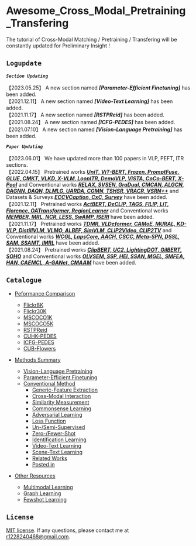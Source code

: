 Awesome_Cross_Modal_Pretraining_Transfering
===========================================
The tutorial of Cross-Modal Matching / Pretraining / Transfering will be constantly updated for Preliminary Insight !

## ``Logupdate ``

***`` Section Updating ``***

【2023.05.25】 A new section named ***[Parameter-Efficient Finetuning]*** has been added.  
【2021.12.11】 A new section named ***[Video-Text Learning]*** has been added.  
【2021.11.17】 A new section named ***[RSTPReid]*** has been added.  
【2021.08.24】 A new section named ***[ICFG-PEDES]*** has been added.  
【2021.07.10】 A new section named ***[Vision-Language Pretraining]*** has been added.  

***`` Paper Updating ``***

【2023.06.01】 We have updated more than 100 papers in VLP, PEFT, ITR sections.  
【2022.04.15】 Pretrained works ***[UniT, ViT-BERT, Frozen, PromptFuse, GLUE, CMKT, VLKD, X-VLM, LoopITR, DemoVLP, ViSTA, CoCo-BERT, X-Pool](./pretrained_model.md)*** and Conventional works ***[RELAX, SVSEN, GraDual, CMCAN, ALGCN, DAGNN, DAQN, DLMLG, UARDA, CGMN, TSHSR, VRACR, VSRN++](./conventional_method.md)*** and Datasets & Surveys ***[ECCVCaption, CxC, Survey](./conventional_method.md/#posted-in)*** have been added.   
【2021.12.11】 Pretrained works ***[ActBERT, DeCLIP, TAGS, FILIP, LiT, Florence, OATransformer, RegionLearner](./pretrained_model.md)*** and Conventional works ***[MEMBER, MRL, NCR, LESS, SwAMP, ISERI](./conventional_method.md)*** have been added.  
【2021.11.17】 Pretrained works ***[TDMR, VLDeformer, CAMoE, MURAL, KD-VLP, DistillVLM, VLMO, ALBEF, SimVLM, CLIP2Video, CLIP2TV](./pretrained_model.md)*** and Conventional works ***[WCGL, LapsCore, AACH, CSCC, Meta-SPN, DSSL, SAM, SSAMT, IMRL](./conventional_method.md)*** have been added.  
【2021.08.24】 Pretrained works ***[ClipBERT, UC2, LightingDOT, GilBERT, SOHO](./pretrained_model.md)*** and Conventional works ***[OLVSEM, SSP, HEI, SSAN, MGEL, SMFEA, HAN, CAEMCL, A-GANet, CMAAM](./conventional_method.md)*** have been added.  


## ``Catalogue ``
* [Peformance Comparison](./performance.md)
    * [Flickr8K](./performance.md/#performance-of-flickr8k)
    * [Flickr30K](./performance.md/#performance-of-flickr30k)
    * [MSCOCO1K](./performance.md/#performance-of-mscoco1k)
    * [MSCOCO5K](./performance.md/#performance-of-mscoco5k)
    * [RSTPReid](./performance.md/#performance-of-rstpreid)
    * [CUHK-PEDES](./performance.md/#performance-of-cuhk-pedes)
    * [ICFG-PEDES](./performance.md/#performance-of-icfg-pedes)
    * [CUB-Flowers](./performance.md/#performance-of-cub-flowers)

* [Methods Summary](./README.md)
    * [Vision-Language Pretraining](./pretrained_model.md)
    * [Parameter-Efficient Finetuning](./transfer_learning.md)
    * [Conventional Method](./conventional_method.md)
       * [Generic-Feature Extraction](./conventional_method.md/#generic-feature-extraction)
       * [Cross-Modal Interaction](./conventional_method.md/#cross-modal-interaction)
       * [Similarity Measurement](./conventional_method.md/#similarity-measurement)
       * [Commonsense Learning](./conventional_method.md/#commonsense-learning)
       * [Adversarial Learning](./conventional_method.md/#adversarial-learning)
       * [Loss Function](./conventional_method.md/#loss-function)
       * [Un-/Semi-Supervised](./conventional_method.md/#un-supervised-or-semi-supervised)
       * [Zero-/Fewer-Shot](./conventional_method.md/#zero-shot-or-fewer-shot)
       * [Identification Learning](./conventional_method.md/#identification-learning)
       * [Video-Text Learning](https://github.com/danieljf24/awesome-video-text-retrieval)
       * [Scene-Text Learning](./conventional_method.md/#scene-text-learning)
       * [Related Works](./conventional_method.md/#related-works)  
       * [Posted in](./conventional_method.md/#posted-in)
    
* [Other Resources](./resource.md/#other-resources)  
    * [Multimodal Learning](./resource.md/#multimodal-learning)
    * [Graph Learning](./resource.md/#graph-learning)
    * [Fewshot Learning](./resource.md/#fewshot-learning)
    

## ``License ``
[MIT license](LICENSE). If any questions, please contact me at r1228240468@gmail.com.
